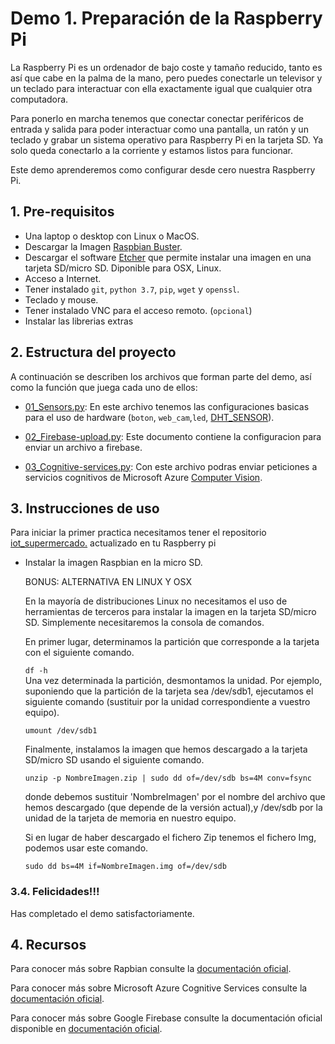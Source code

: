 # Demo 1. Preparación de la Raspberry Pi

La Raspberry Pi es un ordenador de bajo coste y tamaño reducido, tanto es así que cabe en la palma de la mano, pero puedes conectarle un televisor y un teclado para interactuar con ella exactamente igual que cualquier otra computadora.

Para ponerlo en marcha tenemos que conectar conectar periféricos de entrada y salida para poder interactuar como una pantalla, un ratón y un teclado y grabar un sistema operativo para Raspberry Pi en la tarjeta SD. Ya solo queda conectarlo a la corriente y estamos listos para funcionar.

Este demo aprenderemos como configurar desde cero nuestra Raspberry Pi.


## 1. Pre-requisitos

* Una laptop o desktop con Linux o MacOS.
* Descargar la Imagen [Raspbian Buster](https://downloads.raspberrypi.org/raspbian_full_latest).
* Descargar el software [Etcher](https://balena.io/etcher/) que permite instalar una imagen en una tarjeta SD/micro SD. Diponible para OSX, Linux.
* Acceso a Internet.
* Tener instalado `git`, `python 3.7`, `pip`, `wget` y `openssl`.
* Teclado y mouse.
* Tener instalado VNC para el acceso remoto. (`opcional`)
* Instalar las librerias extras
## 2. Estructura del proyecto

A continuación se describen los archivos que forman parte del demo, así como la función que juega cada uno de ellos:
- [01_Sensors.py](01_Sensors.py): En este archivo tenemos las configuraciones basicas para el uso de hardware
(`boton`, `web_cam`,`led`, [DHT_SENSOR](https://github.com/adafruit/Adafruit_Python_DHT)).

- [02_Firebase-upload.py](02_Firebase_upload.py): Este documento contiene la configuracion para enviar un archivo a firebase.
- [03_Cognitive-services.py](03_cognitive_services.py): Con este archivo podras enviar peticiones a servicios cognitivos de Microsoft Azure [Computer Vision](https://azure.microsoft.com/en-us/services/cognitive-services/computer-vision/).


## 3. Instrucciones de uso

Para iniciar la primer practica necesitamos tener el repositorio [iot_supermercado.](git@github.com:vcubells/iot_supermercado.git) actualizado en tu Raspberry pi

- Instalar la imagen Raspbian en la micro SD.
    
    BONUS: ALTERNATIVA EN LINUX Y OSX

    En la mayoría de distribuciones Linux no necesitamos el uso de herramientas de terceros para instalar la imagen en la tarjeta SD/micro SD. Simplemente necesitaremos la consola de comandos.

    En primer lugar, determinamos la partición que corresponde a la tarjeta con el siguiente comando.

    `df -h`    
    Una vez determinada la partición, desmontamos la unidad. Por ejemplo, suponiendo que la partición de la tarjeta sea /dev/sdb1, ejecutamos el siguiente comando (sustituir por la unidad correspondiente a vuestro equipo).

    `umount /dev/sdb1`

    Finalmente, instalamos la imagen que hemos descargado a la tarjeta SD/micro SD usando el siguiente comando.

    `unzip -p NombreImagen.zip | sudo dd of=/dev/sdb bs=4M conv=fsync`

    donde debemos sustituir 'NombreImagen' por el nombre del archivo que hemos descargado (que depende de la versión actual),y /dev/sdb por la unidad de la tarjeta de memoria en nuestro equipo.

    Si en lugar de haber descargado el fichero Zip tenemos el fichero Img, podemos usar este comando.

    `sudo dd bs=4M if=NombreImagen.img of=/dev/sdb`    

### 3.4. Felicidades!!! 
Has completado el demo satisfactoriamente.



## 4. Recursos

Para conocer más sobre Rapbian consulte la [documentación oficial](https://www.raspberrypi.org/downloads/raspbian/).

Para conocer más sobre Microsoft Azure Cognitive Services consulte la [documentación oficial](https://azure.microsoft.com/en-us/services/cognitive-services/).

Para conocer más sobre Google Firebase consulte la documentación oficial disponible en  [documentación oficial](https://firebase.google.com/).
